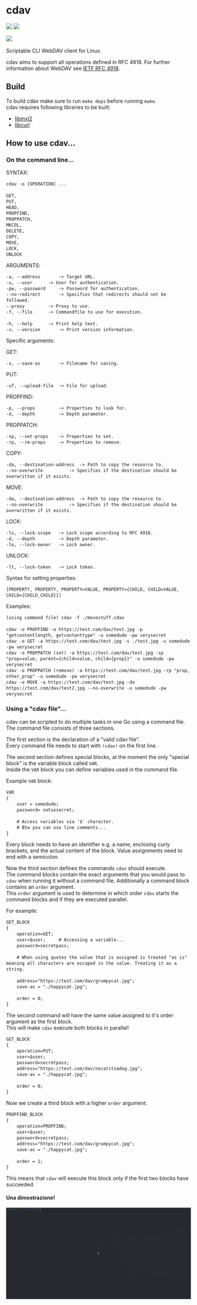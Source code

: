 # cdav

![](https://github.com/luv4bytes/cdav/workflows/ubuntu-16.04/badge.svg)
![](https://github.com/luv4bytes/cdav/workflows/ubuntu-18.04/badge.svg)

[![](https://github-readme-stats.vercel.app/api/pin/?username=luv4bytes&repo=cdav&theme=nightowl)](https://github.com/luv4bytes/cdav)


Scriptable CLI WebDAV client for Linux.

cdav aims to support all operations defined in RFC 4918.
For further information about WebDAV see <a href="https://tools.ietf.org/html/rfc4918">IETF RFC 4918</a>.

## Build

To build cdav make sure to run `make deps` before running `make`. <br>
cdav requires following libraries to be built:

- <a href="http://xmlsoft.org/">libmxl2</a>
- <a href="https://curl.se/libcurl/">libcurl</a>


## How to use cdav...


### On the command line...


SYNTAX:

	cdav -o [OPERATION] ... 

	GET,
	PUT,
	HEAD,
	PROPFIND,
	PROPPATCH,
	MKCOL,
	DELETE,
	COPY,
	MOVE,
	LOCK,
	UNLOCK


ARGUMENTS:

	-a, --address 		-> Target URL.
	-u, --user 		-> User for authentication.
	-pw, --password 	-> Password for authentication.
	--no-redirect 		-> Specifies that redirects should not be followed.
	--proxy 		-> Proxy to use.
	-f, --file 		-> Commandfile to use for execution.

	-h, --help 		-> Print help text.
	-v, --version 		-> Print version information.

Specific arguments:

GET:		

	-s, --save-as 		-> Filename for saving.	

PUT:	

	-uf, --upload-file 	-> File for upload.	

PROPFIND:	

	-p, --props 		-> Properties to look for.	
	-d, --depth 		-> Depth parameter.

PROPPATCH:	

	-sp, --set-props 	-> Properties to set.
	-rp, --rm-props 	-> Properties to remove.

COPY:	

	-da, --destination-address 	-> Path to copy the resource to.
	--no-overwrite 			-> Specifies if the destination should be overwritten if it exists.

MOVE:

	-da, --destination-address 	-> Path to copy the resource to.
	--no-overwrite 			-> Specifies if the destination should be overwritten if it exists.

LOCK:

	-ls, --lock-scope 	-> Lock scope according to RFC 4918.
	-d, --depth 		-> Depth parameter.
	-lo, --lock-owner 	-> Lock owner.

UNLOCK:

	-lt, --lock-token 	-> Lock token.

Syntax for setting properties:

	[PROPERTY, PROPERTY, PROPERTY=VALUE, PROPERTY={CHILD, CHILD=VALUE, CHILD={CHILD_CHILD}}]

Examples:

	(using command file) cdav -f ./movestuff.cdav

	cdav -o PROPFIND -a https://test.com/dav/test.jpg -p "getcontentlength, getcontenttype" -u somedude -pw verysecret
	cdav -o GET -a https://test.com/dav/test.jpg -s ./test.jpg -u somedude -pw verysecret
	cdav -o PROPPATCH (set) -a https://test.com/dav/test.jpg -sp "prop=value, parent={child=value, child={prop}}" -u somedude -pw verysecret
	cdav -o PROPPATCH (remove) -a https://test.com/dav/test.jpg -rp "prop, other_prop" -u somedude -pw verysecret
	cdav -o MOVE -a https://test.com/dav/test.jpg -da https://test.com/dav/test2.jpg --no-overwrite -u somedude -pw verysecret


### Using a "cdav file"...

cdav can be scripted to do multiple tasks in one Go using a command file.	
The command file consists of three sections.

The first section is the declaration of a "valid cdav file".	
Every command file needs to start with `!cdav!` on the first line.

The second section defines special blocks, at the moment the only "special block" is the variable block called `VAR`.	
Inside the `VAR` block you can define variables used in the command file.

Example `VAR` block:	

```
VAR
{
	user = somedude;
	password= notsosecret;
	
	# Access variables via '$' character.
	# Btw you can use line comments...
}
```

Every block needs to have an identifier e.g. a name, enclosing curly brackets, and the actual content of the block. Value assignments need to end with a semicolon.

Now the third section defines the commands `cdav` should execute. 	
The command blocks contain the exact arguments that you would pass to `cdav` when running it without a command file. Additionally a command block contains an `order` argument. 	
This `order` argument is used to determine in which order `cdav` starts the command blocks and if they are executed parallel.

For example:

```
GET_BLOCK
{
	operation=GET;
	user=$user;		# Accessing a variable...
	password=secretpass;
	
	# When using quotes the value that is assigned is treated "as is" meaning all characters are escaped in the value. Treating it as a string.
	
	address="https://test.com/dav/grumpycat.jpg";
	save-as = "./happycat.jpg";
	
	order = 0;
}
```

The second command will have the same value assigned to it's order argument as the first block. 	
This will make `cdav` execute both blocks in parallel!

```
GET_BLOCK
{
	operation=PUT;
	user=$user;
	password=secretpass;
	address="https://test.com/dav/nocatitsadog.jpg";
	save-as = "./happycat.jpg";
	
	order = 0;
}
```

Now we create a third block with a higher `order` argument.

```
PROPFIND_BLOCK
{
	operation=PROPFIND;
	user=$user;
	password=secretpass;
	address="https://test.com/dav/grumpycat.jpg";
	save-as = "./happycat.jpg";
	
	order = 1;
}
```

This means that `cdav` will execute this block only if the first two blocks have succeeded.

#### Una dimostrazione!

![](images/cmdfile-demo.gif)
